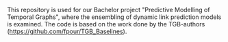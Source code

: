 This repository is used for our Bachelor project "Predictive Modelling of Temporal Graphs", where the ensembling of dynamic link prediction models is examined.
The code is based on the work done by the TGB-authors (https://github.com/fpour/TGB_Baselines).

